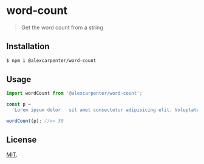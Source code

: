 # word-count

> Get the word count from a string

## Installation

```bash
$ npm i @alexcarpenter/word-count
```

## Usage

```js
import wordCount from '@alexcarpenter/word-count';

const p =
  'Lorem ipsum dolor   sit amet consectetur adipisicing elit. Voluptates provident beatae exercitationem unde, natus debitis doloribus dolorem, dolorum numquam culpa perferendis? Incidunt iusto magnam ex, reprehenderit dolor consectetur placeat quo.';

wordCount(p); //=> 30
```

## License

[MIT](LICENSE).
